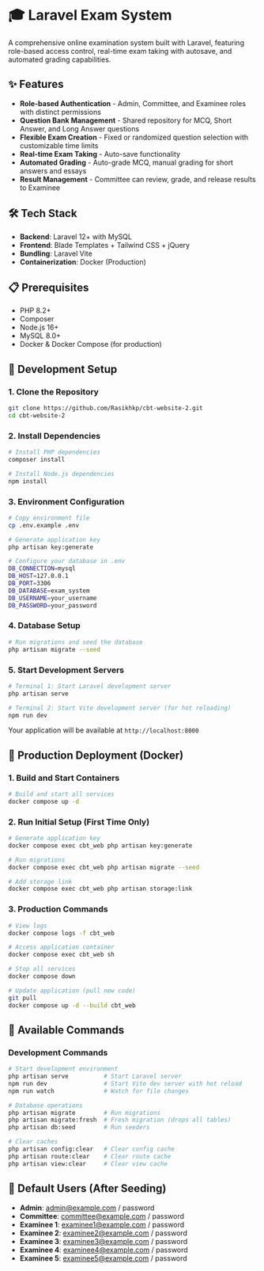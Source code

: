 # 🎓 Laravel Exam System

A comprehensive online examination system built with Laravel, featuring role-based access control, real-time exam taking with autosave, and automated grading capabilities.

## ✨ Features

- **Role-based Authentication** - Admin, Committee, and Examinee roles with distinct permissions
- **Question Bank Management** - Shared repository for MCQ, Short Answer, and Long Answer questions
- **Flexible Exam Creation** - Fixed or randomized question selection with customizable time limits
- **Real-time Exam Taking** - Auto-save functionality
- **Automated Grading** - Auto-grade MCQ, manual grading for short answers and essays
- **Result Management** - Committee can review, grade, and release results to Examinee

## 🛠 Tech Stack

- **Backend**: Laravel 12+ with MySQL
- **Frontend**: Blade Templates + Tailwind CSS + jQuery
- **Bundling**: Laravel Vite
- **Containerization**: Docker (Production)

## 📋 Prerequisites

- PHP 8.2+
- Composer
- Node.js 16+
- MySQL 8.0+
- Docker & Docker Compose (for production)

## 🚀 Development Setup

### 1. Clone the Repository
```bash
git clone https://github.com/Rasikhkp/cbt-website-2.git
cd cbt-website-2
```

### 2. Install Dependencies
```bash
# Install PHP dependencies
composer install

# Install Node.js dependencies
npm install
```

### 3. Environment Configuration
```bash
# Copy environment file
cp .env.example .env

# Generate application key
php artisan key:generate

# Configure your database in .env
DB_CONNECTION=mysql
DB_HOST=127.0.0.1
DB_PORT=3306
DB_DATABASE=exam_system
DB_USERNAME=your_username
DB_PASSWORD=your_password
```

### 4. Database Setup
```bash
# Run migrations and seed the database
php artisan migrate --seed
```

### 5. Start Development Servers
```bash
# Terminal 1: Start Laravel development server
php artisan serve

# Terminal 2: Start Vite development server (for hot reloading)
npm run dev
```

Your application will be available at `http://localhost:8000`

## 🐳 Production Deployment (Docker)

### 1. Build and Start Containers
```bash
# Build and start all services
docker compose up -d
```

### 2. Run Initial Setup (First Time Only)
```bash
# Generate application key
docker compose exec cbt_web php artisan key:generate

# Run migrations
docker compose exec cbt_web php artisan migrate --seed

# Add storage link
docker compose exec cbt_web php artisan storage:link
```

### 3. Production Commands
```bash
# View logs
docker compose logs -f cbt_web

# Access application container
docker compose exec cbt_web sh

# Stop all services
docker compose down

# Update application (pull new code)
git pull
docker compose up -d --build cbt_web
```

## 🔧 Available Commands

### Development Commands
```bash
# Start development environment
php artisan serve          # Start Laravel server
npm run dev                # Start Vite dev server with hot reload
npm run watch              # Watch for file changes

# Database operations
php artisan migrate        # Run migrations
php artisan migrate:fresh  # Fresh migration (drops all tables)
php artisan db:seed        # Run seeders

# Clear caches
php artisan config:clear   # Clear config cache
php artisan route:clear    # Clear route cache
php artisan view:clear     # Clear view cache
```

## 📝 Default Users (After Seeding)

- **Admin**: admin@example.com / password
- **Committee**: committee@example.com / password  
- **Examinee 1**: examinee1@example.com / password
- **Examinee 2**: examinee2@example.com / password
- **Examinee 3**: examinee3@example.com / password
- **Examinee 4**: examinee4@example.com / password
- **Examinee 5**: examinee5@example.com / password
